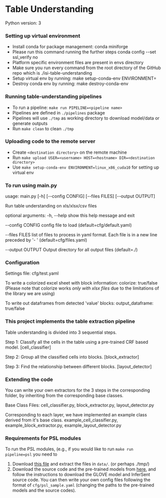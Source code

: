 # Table Understanding 
Python version: 3

### Setting up virtual environment
* Install conda for package management: conda miniforge
* Please run this command running the further steps conda config --set ssl_verify no
* Platform specific environment files are present in envs directory
* Make sure you run every command from the root directory of the GitHub repo which is ./isi-table-understanding
* Setup virtual env by running: make setup-conda-env ENVIRONMENT=<platform name>
* Destroy conda env by running: make destroy-conda-env

### Running table-understanding pipelines
* To run a pipeline: `make run PIPELINE=<pipeline name>`
* Pipelines are defined in `./pipelines` package
* Pipelines will use `./tmp` as working directory to download model/data or generate outputs
* Run `make clean` to clean `./tmp`

### Uploading code to the remote server
* Create `<destination directory>` on the remote machine
* Run `make upload USER=<username> HOST=<hostname> DIR=<destination directory>`
* Use `make setup-conda-env ENVIRONMENT=linux_x86_cuda10` for setting up virtual env


### To run using main.py
usage: main.py [-h] [--config CONFIG] [--files FILES] [--output OUTPUT]

Run table understanding on xls/xlsx/csv files

optional arguments:
  -h, --help       show this help message and exit
  
  --config CONFIG  config file to load (default=cfg/default.yaml)
  
  --files FILES    list of files to process in yaml format. Each file is in a
                   new line preceded by '- ' (default=cfg/files.yaml)
                   
  --output OUTPUT  Output directory for all output files (default=./)


### Configuration
Settings file: cfg/test.yaml

To write a colorized excel sheet with block information:
   colorize: true/false
   (Please note that colorize works *only with xlsx files* due to the limitations of the library we are using)

To write out dataframes from detected 'value' blocks:
   output_dataframe: true/false


### This project implements the table extraction pipeline
Table understanding is divided into 3 sequential steps.

Step 1: Classify all the cells in the table using a pre-trained CRF based model. [cell_classifier]

Step 2: Group all the classified cells into blocks. [block_extractor]

Step 3: Find the relationship between different blocks. [layout_detector]

### Extending the code
You can write your own extractors for the 3 steps in the corresponding folder, by inheriting from the corresponding base classes.

Base Class Files:
cell_classifier.py, block_extractor.py, layout_detector.py

Corresponding to each layer, we have implemented an example class derived from it's base class.
example_cell_classifier.py, example_block_extractor.py, example_layout_detector.py

### Requirements for PSL modules
To run the PSL modules, (e.g., if you would like to run `make run pipeline=psl` you need to
1. Download [this file](https://drive.google.com/file/d/1ndVTP3WSG8OLoDjYnePvuVZ5fxXBCyRz/view?usp=sharing) and extract the files in `data/`. (or perhaps ./tmp/)
2. Download the source code and the pre-trained models from [here](https://github.com/majidghgol/TabularCellTypeClassification), and follow the instructions to download the GLOVE model and InferSent source code. You can then write your own config files following the format of `cfg/psl_sample.yaml` (changing the paths to the pre-trained models and the source codes).

